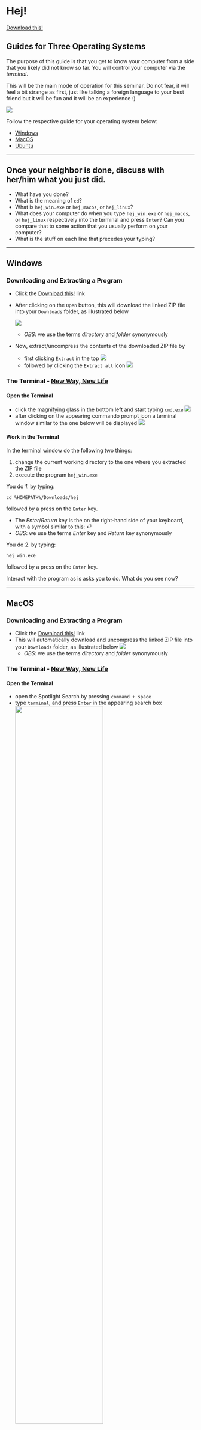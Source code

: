 # Hej!

[Download this!](https://github.com/itu-qsp/2019-summer/raw/master/session-1/hej.zip)

## Guides for Three Operating Systems

The purpose of this guide is that you get to know your computer from a side that you likely did not know so far. You will control your computer via the
 _terminal_.

This will be the main mode of operation for this seminar. Do not fear, it will feel a bit strange as first, just like talking a foreign language to your best friend but it will be fun and it will be an experience :)

![](https://cdn.someecards.com/someecards/usercards/i-apologise-for-not-understanding-your-problem-straight-away-gibberish-isnt-my-first-language-b5c82.png)

Follow the respective guide for your operating system below:

  * [Windows](#win)
  * [MacOS](#macos)
  * [Ubuntu](#linux)

------

## Once your neighbor is done, discuss with her/him what you just did.

  - What have you done?
  - What is the meaning of `cd`?
  - What is `hej_win.exe` or `hej_macos`, or `hej_linux`?
  - What does your computer do when you type `hej_win.exe` or `hej_macos`, or `hej_linux` respectively into the terminal and press `Enter`? Can you compare that to some action that you usually perform on your computer?
  - What is the stuff on each line that precedes your typing?


-------


<a name="win"></a>
## Windows

### Downloading and Extracting a Program

  * Click the [Download this!](https://github.com/itu-qsp/2019-summer/raw/master/session-1/hej.zip) link
  * After clicking on the `Open` button, this will download the linked ZIP file into your `Downloads` folder, as illustrated below

    ![](images/win_download.png)
    - _OBS_: we use the terms _directory_ and _folder_ synonymously
  * Now, extract/uncompress the contents of the downloaded ZIP file by
    - first clicking `Extract` in the top
      ![](images/win_uncompress1.png)
    - followed by clicking the `Extract all` icon
      ![](images/win_uncompress2.png)


### The Terminal - [New Way, New Life](https://www.youtube.com/watch?v=OkIFE5zlUPY)

#### Open the Terminal

  * click the magnifying glass in the bottom left and start typing `cmd.exe`
  ![](images/win_terminal.png)
  * after clicking on the appearing commando prompt icon a terminal window similar to the one below will be displayed
  ![](images/win_cmd.png)

#### Work in the Terminal

In the terminal window do the following two things:

  1. change the current working directory to the one where you extracted the ZIP file
  2. execute the program `hej_win.exe`

You do _1._ by typing:
```
cd %HOMEPATH%/Downloads/hej
```
followed by a press on the `Enter` key.

  - The _Enter_/_Return_ key is the on the right-hand side of your keyboard, with a symbol similar to this: ⏎
  - _OBS_: we use the terms _Enter_ key and _Return_ key synonymously

You do 2. by typing:
```bash
hej_win.exe
```
followed by a press on the `Enter` key.

Interact with the program as is asks you to do.
What do you see now?


-------


<a name="macos"></a>
## MacOS

### Downloading and Extracting a Program

  * Click the [Download this!](https://github.com/itu-qsp/2019-summer/raw/master/session-1/hej.zip) link
  * This will automatically download and uncompress the linked ZIP file into your `Downloads` folder, as illustrated below
  ![](images/macos_uncompress.png)
    - _OBS_: we use the terms _directory_ and _folder_ synonymously

### The Terminal - [New Way, New Life](https://www.youtube.com/watch?v=OkIFE5zlUPY)

#### Open the Terminal

  * open the Spotlight Search by pressing `command + space`
  * type `terminal`, and press `Enter` in the appearing search box
    <img src="images/Mac_terminal.png" style="width: 70%"/>

#### Work in the Terminal

In the terminal window (which looks similar to the illustration below) do the following two things:
![](https://matthewmazur.files.wordpress.com/2012/01/terminal_default1.png?w=525)

  1. change the current working directory to the one where you extracted the ZIP file
  2. execute the program `hej_macos`

You do _1._ by typing:
```bash
cd $HOME/Downloads/hej
```
followed by a press on the `Enter` key.

  - The _Enter_/_Return_ key is the on the right-hand side of your keyboard, with a symbol similar to this: ⏎
  - _OBS_: we use the terms _Enter_ key and _Return_ key synonymously

You do 2. by typing:
```bash
./hej_macos
```
followed by a press on the `Enter` key.

Interact with the program as is asks you to do.
What do you see now?


-------


## Ubuntu <a name="linux"></a>

### Downloading and Extracting a Program

  * Click the [Download this!](https://github.com/itu-qsp/2019-summer/raw/master/session-1/hej.zip) link
  * For the download, choose `Open with: Archive Manager`
  ![](images/linux_uncompress1.png)
  * uncompress/extract the ZIP file to a directory of your choice
    - Here, I assume that you extract the files to your user's `Downloads` directory
      ![](images/linux_uncompress2.png)
    - _OBS_: we use the terms _directory_ and _folder_ synonymously

### The Terminal - [New Way, New Life](https://www.youtube.com/watch?v=OkIFE5zlUPY)

#### Open the Terminal

  - Click on the logo in the bottom left

    ![](images/linux_terminal_start_icon.png)
  - Type the word `terminal` in the appearing search box and mouse-click on the `terminal` icon

    ![](images/linux_terminal_start.png)

#### Work in the Terminal

In the terminal window (which looks similar to the illustration below) do the following two things:
![](images/linux_terminal.png)

  1. change the current working directory to the one where you extracted the ZIP file
  2. execute the program `hej_linux`

You do _1._ by typing:
```bash
cd $HOME/Downloads
```
followed by a press on the `Enter` key.

  - The _Enter_/_Return_ key is the on the right-hand side of your keyboard, with a symbol similar to this: ⏎
  - _OBS_: we use the terms _Enter_ key and _Return_ key synonymously

You do 2. by typing:
```bash
./hej_linux
```
followed by a press on the `Enter` key.

Interact with the program as is asks you to do.
What do you see now?
